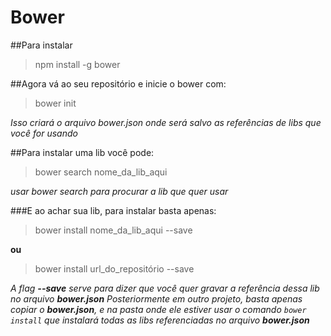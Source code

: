 # Bower

##Para instalar
> npm install -g bower

##Agora vá ao seu repositório e inicie o bower com:
> bower init

*Isso criará o arquivo bower.json onde será salvo as referências de libs que você for usando*

##Para instalar uma lib você pode:
> bower search nome_da_lib_aqui

*usar bower search para procurar a lib que quer usar*

###E ao achar sua lib, para instalar basta apenas:
> bower install nome_da_lib_aqui --save

**ou** 

> bower install url_do_repositório --save

*A flag **_--save_** serve para dizer que você quer gravar a referência dessa lib no arquivo **_bower.json_***
*Posteriormente em outro projeto, basta apenas copiar o **_bower.json_**, e na pasta onde ele estiver usar o comando ``bower install`` que instalará todas as libs referenciadas no arquivo **_bower.json_***

